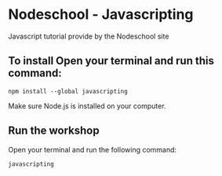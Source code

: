 # Nodeschool - Javascripting
Javascript tutorial provide by the Nodeschool site

## To install Open your terminal and run this command:
```
npm install --global javascripting
```
Make sure Node.js is installed on your computer.

## Run the workshop

Open your terminal and run the following command:

```
javascripting
```
